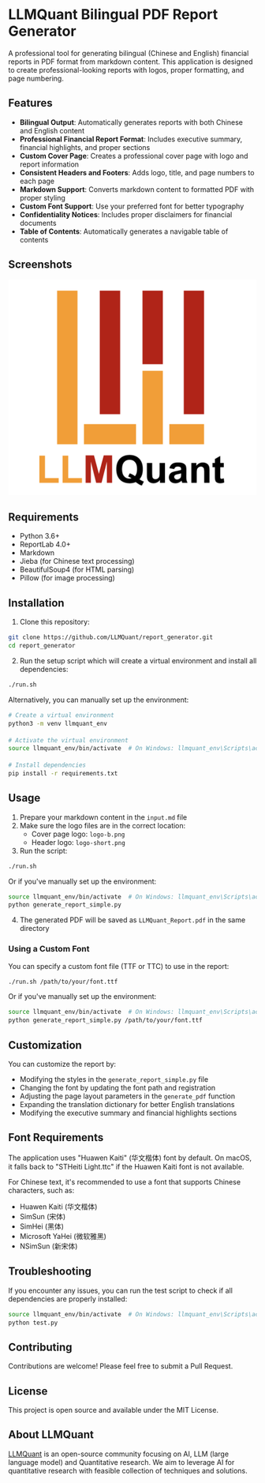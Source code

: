 # LLMQuant Bilingual PDF Report Generator

A professional tool for generating bilingual (Chinese and English) financial reports in PDF format from markdown content. This application is designed to create professional-looking reports with logos, proper formatting, and page numbering.

## Features

- **Bilingual Output**: Automatically generates reports with both Chinese and English content
- **Professional Financial Report Format**: Includes executive summary, financial highlights, and proper sections
- **Custom Cover Page**: Creates a professional cover page with logo and report information
- **Consistent Headers and Footers**: Adds logo, title, and page numbers to each page
- **Markdown Support**: Converts markdown content to formatted PDF with proper styling
- **Custom Font Support**: Use your preferred font for better typography
- **Confidentiality Notices**: Includes proper disclaimers for financial documents
- **Table of Contents**: Automatically generates a navigable table of contents

## Screenshots

![Sample Report Cover](logo-b.png)

## Requirements

- Python 3.6+
- ReportLab 4.0+
- Markdown
- Jieba (for Chinese text processing)
- BeautifulSoup4 (for HTML parsing)
- Pillow (for image processing)

## Installation

1. Clone this repository:
```bash
git clone https://github.com/LLMQuant/report_generator.git
cd report_generator
```

2. Run the setup script which will create a virtual environment and install all dependencies:
```bash
./run.sh
```

Alternatively, you can manually set up the environment:
```bash
# Create a virtual environment
python3 -m venv llmquant_env

# Activate the virtual environment
source llmquant_env/bin/activate  # On Windows: llmquant_env\Scripts\activate

# Install dependencies
pip install -r requirements.txt
```

## Usage

1. Prepare your markdown content in the `input.md` file
2. Make sure the logo files are in the correct location:
   - Cover page logo: `logo-b.png`
   - Header logo: `logo-short.png`
3. Run the script:
```bash
./run.sh
```

Or if you've manually set up the environment:
```bash
source llmquant_env/bin/activate  # On Windows: llmquant_env\Scripts\activate
python generate_report_simple.py
```

4. The generated PDF will be saved as `LLMQuant_Report.pdf` in the same directory

### Using a Custom Font

You can specify a custom font file (TTF or TTC) to use in the report:
```bash
./run.sh /path/to/your/font.ttf
```

Or if you've manually set up the environment:
```bash
source llmquant_env/bin/activate  # On Windows: llmquant_env\Scripts\activate
python generate_report_simple.py /path/to/your/font.ttf
```

## Customization

You can customize the report by:

- Modifying the styles in the `generate_report_simple.py` file
- Changing the font by updating the font path and registration
- Adjusting the page layout parameters in the `generate_pdf` function
- Expanding the translation dictionary for better English translations
- Modifying the executive summary and financial highlights sections

## Font Requirements

The application uses "Huawen Kaiti" (华文楷体) font by default. On macOS, it falls back to "STHeiti Light.ttc" if the Huawen Kaiti font is not available.

For Chinese text, it's recommended to use a font that supports Chinese characters, such as:
- Huawen Kaiti (华文楷体)
- SimSun (宋体)
- SimHei (黑体)
- Microsoft YaHei (微软雅黑)
- NSimSun (新宋体)

## Troubleshooting

If you encounter any issues, you can run the test script to check if all dependencies are properly installed:
```bash
source llmquant_env/bin/activate  # On Windows: llmquant_env\Scripts\activate
python test.py
```

## Contributing

Contributions are welcome! Please feel free to submit a Pull Request.

## License

This project is open source and available under the MIT License.

## About LLMQuant

[LLMQuant](https://github.com/LLMQuant) is an open-source community focusing on AI, LLM (large language model) and Quantitative research. We aim to leverage AI for quantitative research with feasible collection of techniques and solutions. 